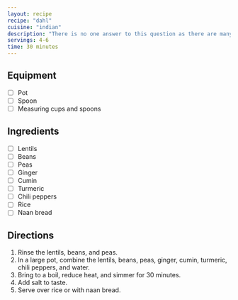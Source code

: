 ```yaml
---
layout: recipe
recipe: "dahl"
cuisine: "indian"
description: "There is no one answer to this question as there are many different types of dahl, a dish originating from India. Dahl can be made with different types of lentils, beans, or peas, and is often spiced with ginger, cumin, turmeric, and chili peppers. It is typically served over rice or with naan bread."
servings: 4-6
time: 30 minutes
---
```


## Equipment
- [ ] Pot
- [ ] Spoon
- [ ] Measuring cups and spoons

## Ingredients
- [ ] Lentils
- [ ] Beans
- [ ] Peas
- [ ] Ginger
- [ ] Cumin
- [ ] Turmeric
- [ ] Chili peppers
- [ ] Rice
- [ ] Naan bread

## Directions
1. Rinse the lentils, beans, and peas.
2. In a large pot, combine the lentils, beans, peas, ginger, cumin, turmeric, chili peppers, and water.
3. Bring to a boil, reduce heat, and simmer for 30 minutes.
4. Add salt to taste.
5. Serve over rice or with naan bread.
